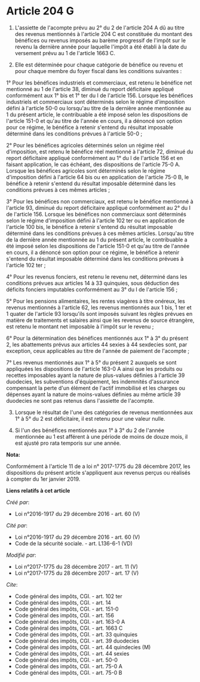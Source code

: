 # Article 204 G

1. L'assiette de l'acompte prévu au 2° du 2 de l'article 204 A dû au titre des revenus mentionnés à l'article 204 C est
constituée du montant des bénéfices ou revenus imposés au barème progressif de l'impôt sur le revenu la dernière année pour
laquelle l'impôt a été établi à la date du versement prévu au 1 de l'article 1663 C.

2. Elle est déterminée pour chaque catégorie de bénéfice ou revenu et pour chaque membre du foyer fiscal dans les conditions
suivantes :

1° Pour les bénéfices industriels et commerciaux, est retenu le bénéfice net mentionné au 1 de l'article 38, diminué du
report déficitaire appliqué conformément aux 1° bis et 1° ter du I de l'article 156. Lorsque les bénéfices industriels et
commerciaux sont déterminés selon le régime d'imposition défini à l'article 50-0 ou lorsqu'au titre de la dernière année
mentionnée au 1 du présent article, le contribuable a été imposé selon les dispositions de l'article 151-0 et qu'au titre de
l'année en cours, il a dénoncé son option pour ce régime, le bénéfice à retenir s'entend du résultat imposable déterminé dans
les conditions prévues à l'article 50-0 ;

2° Pour les bénéfices agricoles déterminés selon un régime réel d'imposition, est retenu le bénéfice réel mentionné à
l'article 72, diminué du report déficitaire appliqué conformément au 1° du I de l'article 156 et en faisant application, le
cas échéant, des dispositions de l'article 75-0 A. Lorsque les bénéfices agricoles sont déterminés selon le régime
d'imposition défini à l'article 64 bis ou en application de l'article 75-0 B, le bénéfice à retenir s'entend du résultat
imposable déterminé dans les conditions prévues à ces mêmes articles ;

3° Pour les bénéfices non commerciaux, est retenu le bénéfice mentionné à l'article 93, diminué du report déficitaire
appliqué conformément au 2° du I de l'article 156. Lorsque les bénéfices non commerciaux sont déterminés selon le régime
d'imposition défini à l'article 102 ter ou en application de l'article 100 bis, le bénéfice à retenir s'entend du résultat
imposable déterminé dans les conditions prévues à ces mêmes articles. Lorsqu'au titre de la dernière année mentionnée au 1 du
présent article, le contribuable a été imposé selon les dispositions de l'article 151-0 et qu'au titre de l'année en cours,
il a dénoncé son option pour ce régime, le bénéfice à retenir s'entend du résultat imposable déterminé dans les conditions
prévues à l'article 102 ter ;

4° Pour les revenus fonciers, est retenu le revenu net, déterminé dans les conditions prévues aux articles 14 à 33 quinquies,
sous déduction des déficits fonciers imputables conformément au 3° du I de l'article 156 ;

5° Pour les pensions alimentaires, les rentes viagères à titre onéreux, les revenus mentionnés à l'article 62, les revenus
mentionnés aux 1 bis, 1 ter et 1 quater de l'article 93 lorsqu'ils sont imposés suivant les règles prévues en matière de
traitements et salaires ainsi que les revenus de source étrangère, est retenu le montant net imposable à l'impôt sur le
revenu ;

6° Pour la détermination des bénéfices mentionnés aux 1° à 3° du présent 2, les abattements prévus aux articles 44 sexies à
44 sexdecies sont, par exception, ceux applicables au titre de l'année de paiement de l'acompte ;

7° Les revenus mentionnés aux 1° à 5° du présent 2 auxquels se sont appliquées les dispositions de l'article 163-0 A ainsi
que les produits ou recettes imposables ayant la nature de plus-values définies à l'article 39 duodecies, les subventions
d'équipement, les indemnités d'assurance compensant la perte d'un élément de l'actif immobilisé et les charges ou dépenses
ayant la nature de moins-values définies au même article 39 duodecies ne sont pas retenus dans l'assiette de l'acompte.

3. Lorsque le résultat de l'une des catégories de revenus mentionnées aux 1° à 5° du 2 est déficitaire, il est retenu pour
une valeur nulle.

4. Si l'un des bénéfices mentionnés aux 1° à 3° du 2 de l'année mentionnée au 1 est afférent à une période de moins de douze
mois, il est ajusté pro rata temporis sur une année.

**Nota:**

Conformément à l'article 11 de a loi n° 2017-1775 du 28 décembre 2017, les dispositions du présent article s'appliquent aux
revenus perçus ou réalisés à compter du 1er janvier 2019.

**Liens relatifs à cet article**

_Créé par_:

  - Loi n°2016-1917 du 29 décembre 2016 - art. 60 (V)

_Cité par_:

  - Loi n°2016-1917 du 29 décembre 2016 - art. 60 (V)
  - Code de la sécurité sociale. - art. L136-6-1 (VD)

_Modifié par_:

  - Loi n°2017-1775 du 28 décembre 2017 - art. 11 (V)
  - Loi n°2017-1775 du 28 décembre 2017 - art. 17 (V)

_Cite_:

  - Code général des impôts, CGI. - art. 102 ter
  - Code général des impôts, CGI. - art. 14
  - Code général des impôts, CGI. - art. 151-0
  - Code général des impôts, CGI. - art. 156
  - Code général des impôts, CGI. - art. 163-0 A
  - Code général des impôts, CGI. - art. 1663 C
  - Code général des impôts, CGI. - art. 33 quinquies
  - Code général des impôts, CGI. - art. 39 duodecies
  - Code général des impôts, CGI. - art. 44 quindecies (M)
  - Code général des impôts, CGI. - art. 44 sexies
  - Code général des impôts, CGI. - art. 50-0
  - Code général des impôts, CGI. - art. 75-0 A
  - Code général des impôts, CGI. - art. 75-0 B
